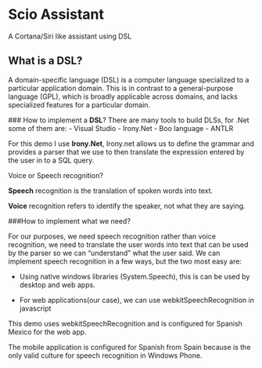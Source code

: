 # Scio Assistant
A Cortana/Siri like assistant using DSL

## What is a DSL?
<p>
A domain-specific language (DSL) is a computer language specialized to a particular application domain. This is in contrast to a general-purpose language (GPL), which is broadly applicable across domains, and lacks specialized features for a particular domain.
</p>
### How to implement a <b>DSL</b>?
There are many tools to build DLSs, for .Net some of them are:
- Visual Studio
- Irony.Net
- Boo language
- ANTLR

For this demo I use <b>Irony.Net</b>, Irony.net allows us to define the grammar and provides a parser that we use to then translate the expression entered by the user in to a SQL query.


Voice or Speech recognition?

<b>Speech</b> recognition is the translation of spoken words into text.

<b>Voice</b> recognition refers to identify the speaker, not what they are saying.


###How to implement what we need?

For our purposes, we need speech recognition rather than voice recognition, we need to translate the user words into text that can be used by the parser so we can “understand” what the user said.
We can implement speech recognition in a few ways, but the two most easy are:

- Using native windows libraries (System.Speech), this is can be used by desktop and web apps.

- For web applications(our case), we can use webkitSpeechRecognition in javascript

This demo uses webkitSpeechRecognition and is configured for Spanish Mexico for the web app.

The mobile application is configured for Spanish from Spain because is the only valid culture for speech recognition in Windows Phone.
